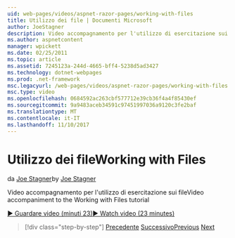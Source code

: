 ```yaml
---
uid: web-pages/videos/aspnet-razor-pages/working-with-files
title: Utilizzo dei file | Documenti Microsoft
author: JoeStagner
description: Video accompagnamento per l'utilizzo di esercitazione sui file
ms.author: aspnetcontent
manager: wpickett
ms.date: 02/25/2011
ms.topic: article
ms.assetid: 7245123a-244d-4665-bff4-5238d5ad3427
ms.technology: dotnet-webpages
ms.prod: .net-framework
msc.legacyurl: /web-pages/videos/aspnet-razor-pages/working-with-files
msc.type: video
ms.openlocfilehash: 0684592ac263cbf577712e39cb36f4a4f85430ef
ms.sourcegitcommit: 9a9483aceb34591c97451997036a9120c3fe2baf
ms.translationtype: MT
ms.contentlocale: it-IT
ms.lasthandoff: 11/10/2017
---
```

<a name="working-with-files"></a><span data-ttu-id="247b4-103">Utilizzo dei file</span><span class="sxs-lookup"><span data-stu-id="247b4-103">Working with Files</span></span>
====================
<span data-ttu-id="247b4-104">da [Joe Stagner](https://github.com/JoeStagner)</span><span class="sxs-lookup"><span data-stu-id="247b4-104">by [Joe Stagner](https://github.com/JoeStagner)</span></span>

<span data-ttu-id="247b4-105">Video accompagnamento per l'utilizzo di esercitazione sui file</span><span class="sxs-lookup"><span data-stu-id="247b4-105">Video accompaniment to the Working with Files tutorial</span></span>

[<span data-ttu-id="247b4-106">&#9654; Guardare video (minuti 23)</span><span class="sxs-lookup"><span data-stu-id="247b4-106">&#9654; Watch video (23 minutes)</span></span>](https://channel9.msdn.com/Blogs/ASP-NET-Site-Videos/working-with-files)

>[!div class="step-by-step"]
<span data-ttu-id="247b4-107">[Precedente](displaying-data-in-a-chart-part-2.md)
[Successivo](working-with-images.md)</span><span class="sxs-lookup"><span data-stu-id="247b4-107">[Previous](displaying-data-in-a-chart-part-2.md)
[Next](working-with-images.md)</span></span>
